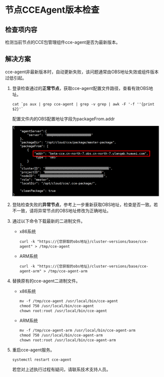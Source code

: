 # 节点CCEAgent版本检查<a name="cce_10_0442"></a>

## 检查项内容<a name="section02471314164418"></a>

检测当前节点的CCE包管理组件cce-agent是否为最新版本。

## 解决方案<a name="section17382153594420"></a>

cce-agent非最新版本时，自动更新失败，该问题通常由OBS地址失效或组件版本过低引起。

1.  登录检查通过的**正常节点**，获取cce-agent配置文件路径，查看有效OBS地址。

    ```
    cat `ps aux | grep cce-agent | grep -v grep | awk -F '-f ''{print $2}'`
    ```

    配置文件内的OBS配置地址字段为packageFrom.addr

    ![](figures/zh-cn_image_0000001425725802.png)

2.  登陆检查失败的**异常节点**，参考上一步重新获取OBS地址，检查是否一致。若不一致，请将异常节点的OBS地址修改为正确地址。
3.  通过以下命令下载最新的二进制文件。
    -   x86系统

        ```
        curl -k "https://{您获取的obs地址}/cluster-versions/base/cce-agent" > /tmp/cce-agent
        ```

    -   ARM系统

        ```
        curl -k "https://{您获取的obs地址}/cluster-versions/base/cce-agent-arm" > /tmp/cce-agent-arm
        ```

4.  替换原有的cce-agent二进制文件。
    -   x86系统

        ```
        mv -f /tmp/cce-agent /usr/local/bin/cce-agent
        chmod 750 /usr/local/bin/cce-agent
        chown root:root /usr/local/bin/cce-agent
        ```

    -   ARM系统

        ```
        mv -f /tmp/cce-agent-arm /usr/local/bin/cce-agent-arm
        chmod 750 /usr/local/bin/cce-agent-arm
        chown root:root /usr/local/bin/cce-agent-arm
        ```

5.  重启cce-agent服务。

    ```
    systemctl restart cce-agent
    ```

    若您对上述执行过程有疑问，请联系技术支持人员。


